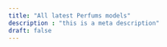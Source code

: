 ```yaml
---
title: "All latest Perfums models"
description : "this is a meta description"
draft: false
---
```



